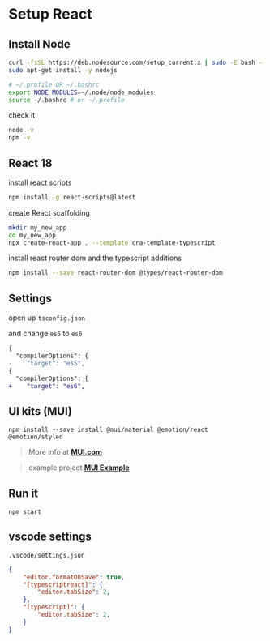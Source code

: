 # Setup React

## Install Node

```sh
curl -fsSL https://deb.nodesource.com/setup_current.x | sudo -E bash -
sudo apt-get install -y nodejs
```

```sh
# ~/.profile OR ~/.bashrc
export NODE_MODULES=~/.node/node_modules
source ~/.bashrc # or ~/.profile
```

check it

```sh
node -v
npm -v
```

## React 18

install react scripts

```sh
npm install -g react-scripts@latest
```

create React scaffolding

```sh
mkdir my_new_app
cd my_new_app
npx create-react-app . --template cra-template-typescript
```

install react router dom and the typescript additions

```sh
npm install --save react-router-dom @types/react-router-dom
```

## Settings

open up `tsconfig.json`

and change `es5` to `es6`

```diff
{
  "compilerOptions": {
-    "target": "es5",
{
  "compilerOptions": {
+    "target": "es6",
```

## UI kits (MUI)

```
npm install --save install @mui/material @emotion/react @emotion/styled
```

> More info at **[MUI.com](https://mui.com/)**

> example project **[MUI Example](https://github.com/mui/material-ui/tree/master/examples/create-react-app-with-typescript)**

## Run it

```
npm start
```

## vscode settings

`.vscode/settings.json`

```json
{
    "editor.formatOnSave": true,
    "[typescriptreact]": {
        "editor.tabSize": 2,
    },
    "[typescript]": {
        "editor.tabSize": 2,
    }
}
```
